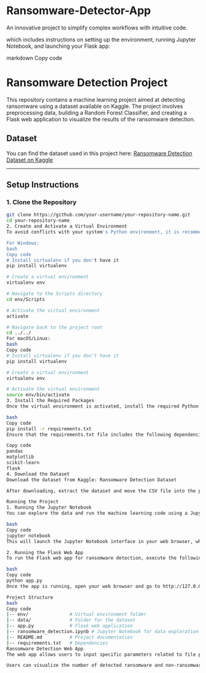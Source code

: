 # Ransomware-Detector-App
An innovative project to simplify complex workflows with intuitive code.

which includes instructions on setting up the environment, running Jupyter Notebook, and launching your Flask app:

markdown
Copy code
# Ransomware Detection Project

This repository contains a machine learning project aimed at detecting ransomware using a dataset available on Kaggle. The project involves preprocessing data, building a Random Forest Classifier, and creating a Flask web application to visualize the results of the ransomware detection.

## Dataset

You can find the dataset used in this project here:
[Ransomware Detection Dataset on Kaggle](https://www.kaggle.com/datasets/amdj3dax/ransomware-detection-data-set)

---

## Setup Instructions

### 1. Clone the Repository

```bash
git clone https://github.com/your-username/your-repository-name.git
cd your-repository-name
2. Create and Activate a Virtual Environment
To avoid conflicts with your system's Python environment, it is recommended to use a virtual environment.

For Windows:
bash
Copy code
# Install virtualenv if you don't have it
pip install virtualenv

# Create a virtual environment
virtualenv env

# Navigate to the Scripts directory
cd env/Scripts

# Activate the virtual environment
activate

# Navigate back to the project root
cd ../../
For macOS/Linux:
bash
Copy code
# Install virtualenv if you don't have it
pip install virtualenv

# Create a virtual environment
virtualenv env

# Activate the virtual environment
source env/bin/activate
3. Install the Required Packages
Once the virtual environment is activated, install the required Python packages:

bash
Copy code
pip install -r requirements.txt
Ensure that the requirements.txt file includes the following dependencies:

Copy code
pandas
matplotlib
scikit-learn
flask
4. Download the Dataset
Download the dataset from Kaggle: Ransomware Detection Dataset

After downloading, extract the dataset and move the CSV file into the project directory.

Running the Project
1. Running the Jupyter Notebook
You can explore the data and run the machine learning code using a Jupyter Notebook. Run the following commands:

bash
Copy code
jupyter notebook
This will launch the Jupyter Notebook interface in your web browser, where you can open and run the notebook files.

2. Running the Flask Web App
To run the Flask web app for ransomware detection, execute the following command:

bash
Copy code
python app.py
Once the app is running, open your web browser and go to http://127.0.0.1:5000/. This will allow you to interact with the web application and visualize the ransomware detection results based on user input.

Project Structure
bash
Copy code
|-- env/               # Virtual environment folder
|-- data/              # Folder for the dataset
|-- app.py             # Flask web application
|-- ransomware_detection.ipynb # Jupyter Notebook for data exploration and model training
|-- README.md          # Project documentation
|-- requirements.txt   # Dependencies
Ransomware Detection Web App
The web app allows users to input specific parameters related to file properties (like Machine, DebugSize, etc.) and predict whether the file is likely ransomware based on the machine learning model built with a Random Forest Classifier.

Users can visualize the number of detected ransomware and non-ransomware files with a bar chart in the app interface.
